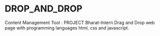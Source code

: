 # DROP_AND_DROP
Content Management Tool : PROJECT Bharat-Intern Drag and Drop web page with programming languages html, css and javascript.
